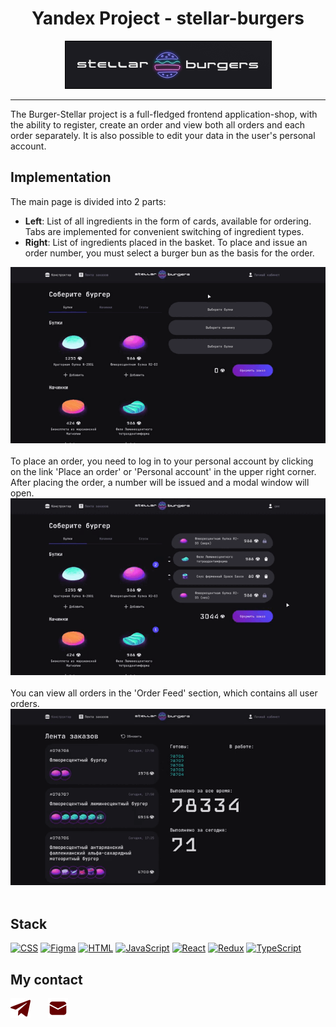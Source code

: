 <div align="center">
<h1>Yandex Project - stellar-burgers
</h1>
<a href="https://drippyzxc.github.io/stellar-burgers/">
<img src="https://github.com/drippyzxc/appslogo/blob/main/Screenshot_23-May_17-57-22_22639.png">
</img>
</a>
</div>
<hr>

The Burger-Stellar project is a full-fledged frontend application-shop, with the ability to register, create an order and view both all orders and each order separately. It is also possible to edit your data in the user's personal account.

## Implementation

The main page is divided into 2 parts:
* **Left**: List of all ingredients in the form of cards, available for ordering. Tabs are implemented for convenient switching of ingredient types.
* **Right**: List of ingredients placed in the basket. To place and issue an order number, you must select a burger bun as the basis for the order.
<div align="center">
<img src="https://github.com/drippyzxc/gifforwork/blob/main/stellar-burgers/stellar-burgers-main.gif"></img>
</div>
<br>
To place an order, you need to log in to your personal account by clicking on the link 'Place an order' or 'Personal account' in the upper right corner. After placing the order, a number will be issued and a modal window will open.
<br>
<div align="center">
<img src="https://github.com/drippyzxc/gifforwork/blob/main/stellar-burgers/stellar-burgers-second.gif"></img>
</div>
<br>
You can view all orders in the 'Order Feed' section, which contains all user orders.
<br>
<div align="center">
<img src="https://github.com/drippyzxc/gifforwork/blob/main/stellar-burgers/stellar-burgers-second-order-list.gif"></img>
</div>
<br>

## Stack

<div align="left">
  <a href="#"><img alt="CSS" src="https://img.shields.io/badge/CSS-666?style=for-the-badge&logo=css3&logoColor=%23660000&labelColor=%23000&color=%23000"></a> 
  <a href="#"><img alt="Figma" src="https://img.shields.io/badge/figma-666?style=for-the-badge&logo=figma&logoColor=%23660000&labelColor=%23000&color=%23000"></a>
  <a href="#"><img alt="HTML" src="https://img.shields.io/badge/HTML-666?style=for-the-badge&logo=html5&logoColor=%23660000&labelColor=%23000&color=%23000"></a>
  <a href="#"><img alt="JavaScript" src="https://img.shields.io/badge/JavaScript-666?style=for-the-badge&logo=javascript&logoColor=%23660000&labelColor=%23000&color=%23000"></a>
  <a href="#"><img alt="React" src="https://img.shields.io/badge/react-666?style=for-the-badge&logo=react&logoColor=%23660000%20&labelColor=%23000&color=%23000"></a>
  <a href="#"><img alt="Redux" src="https://img.shields.io/badge/redux-666?style=for-the-badge&logo=redux&logoColor=%23660000&labelColor=%23000&color=%23000"></a>
  <a href="#"><img alt="TypeScript" src="https://img.shields.io/badge/TypeScript-666?style=for-the-badge&logo=typescript&logoColor=%23660000&labelColor=%23000&color=%23000"></a>
</div>

## My contact
<div align="left">
<a href="https://t.me/rarogdev"><img width="32px" alt="Telegram" title="Telegram" src="https://github.com/drippyzxc/appslogo/blob/main/telegram(1).png"/></a>
  &#8287;&#8287;&#8287;&#8287;&#8287;
 <a href="mailto:rarog123321@gmail.com" alt="Gmail" title="Gmail"><img width="32px" src="https://github.com/drippyzxc/appslogo/blob/main/mail(1).png"/></a>
</div>
